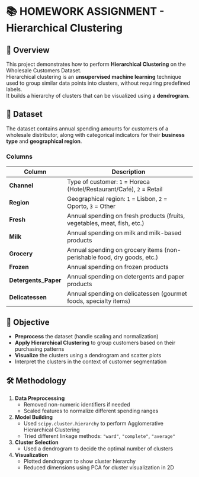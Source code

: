 # 📚 HOMEWORK ASSIGNMENT - Hierarchical Clustering

## 📌 Overview

This project demonstrates how to perform **Hierarchical Clustering** on the Wholesale Customers Dataset.  
Hierarchical clustering is an **unsupervised machine learning** technique used to group similar data points into clusters, without requiring predefined labels.  
It builds a hierarchy of clusters that can be visualized using a **dendrogram**.

## 📂 Dataset

The dataset contains annual spending amounts for customers of a wholesale distributor, along with categorical indicators for their **business type** and **geographical region**.

### Columns

| Column               | Description                                                              |
| -------------------- | ------------------------------------------------------------------------ |
| **Channel**          | Type of customer: `1` = Horeca (Hotel/Restaurant/Café), `2` = Retail     |
| **Region**           | Geographical region: `1` = Lisbon, `2` = Oporto, `3` = Other             |
| **Fresh**            | Annual spending on fresh products (fruits, vegetables, meat, fish, etc.) |
| **Milk**             | Annual spending on milk and milk-based products                          |
| **Grocery**          | Annual spending on grocery items (non-perishable food, dry goods, etc.)  |
| **Frozen**           | Annual spending on frozen products                                       |
| **Detergents_Paper** | Annual spending on detergents and paper products                         |
| **Delicatessen**     | Annual spending on delicatessen (gourmet foods, specialty items)         |

## 🎯 Objective

- **Preprocess** the dataset (handle scaling and normalization)
- **Apply Hierarchical Clustering** to group customers based on their purchasing patterns
- **Visualize** the clusters using a dendrogram and scatter plots
- Interpret the clusters in the context of customer segmentation

## 🛠️ Methodology

1. **Data Preprocessing**
   - Removed non-numeric identifiers if needed
   - Scaled features to normalize different spending ranges
2. **Model Building**
   - Used `scipy.cluster.hierarchy` to perform Agglomerative Hierarchical Clustering
   - Tried different linkage methods: `"ward"`, `"complete"`, `"average"`
3. **Cluster Selection**
   - Used a dendrogram to decide the optimal number of clusters
4. **Visualization**
   - Plotted dendrogram to show cluster hierarchy
   - Reduced dimensions using PCA for cluster visualization in 2D
